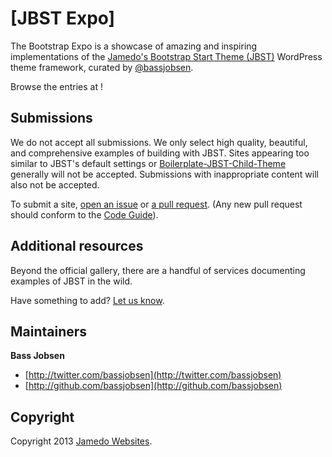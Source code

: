 # [JBST Expo]

The Bootstrap Expo is a showcase of amazing and inspiring implementations of the [Jamedo's Bootstrap Start Theme (JBST)](https://github.com/bassjobsen/jamedo-bootstrap-start-theme) WordPress theme framework, curated by [@bassjobsen](https://github.com/bassjobsen).

Browse the entries at !



## Submissions

We do not accept all submissions. We only select high quality, beautiful, and comprehensive examples of building with JBST. Sites appearing too similar to JBST's default settings or [Boilerplate-JBST-Child-Theme](https://github.com/bassjobsen/Boilerplate-JBST-Child-Theme) generally will not be accepted. Submissions with inappropriate content will also not be accepted.

To submit a site, [open an issue](https://github.com/bassjobsen/jbst-expo/pulls/new) or [a pull request](https://github.com/bassjobsen/jbst-expo/pulls/new). (Any new pull request should conform to the [Code Guide](http://github.com/mdo/code-guide)).



## Additional resources

Beyond the official gallery, there are a handful of services documenting examples of JBST in the wild.

Have something to add? [Let us know](https://github.com/twbs/bootstrap-expo/issues/new).

## Maintainers

**Bass Jobsen**

+ [http://twitter.com/bassjobsen](http://twitter.com/bassjobsen)
+ [http://github.com/bassjobsen](http://github.com/bassjobsen)


## Copyright

Copyright 2013 [Jamedo Websites](http://www.jamedowebsites.nl/).
